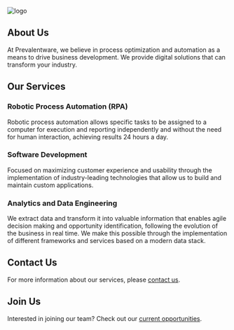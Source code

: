 ![logo](https://www.prevalentware.com/wp-content/uploads/2024/07/logo-prevalentware.png)

## About Us

At Prevalentware, we believe in process optimization and automation as a means to drive business development. We provide digital solutions that can transform your industry.

## Our Services

### Robotic Process Automation (RPA)

Robotic process automation allows specific tasks to be assigned to a computer for execution and reporting independently and without the need for human interaction, achieving results 24 hours a day.

### Software Development

Focused on maximizing customer experience and usability through the implementation of industry-leading technologies that allow us to build and maintain custom applications.

### Analytics and Data Engineering

We extract data and transform it into valuable information that enables agile decision making and opportunity identification, following the evolution of the business in real time. We make this possible through the implementation of different frameworks and services based on a modern data stack.

## Contact Us

For more information about our services, please [contact us](https://www.prevalentware.com/contact).

## Join Us

Interested in joining our team? Check out our [current opportunities](https://www.prevalentware.com/joinus).
